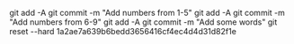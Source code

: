 git add -A
git commit -m "Add numbers from 1-5"
git add -A
git commit -m "Add numbers from 6-9"
git add -A
git commit -m "Add some words"
git reset --hard 1a2ae7a639b6bedd3656416cf4ec4d4d31d82f1e
